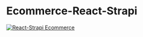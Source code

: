 # Ecommerce-React-Strapi


[![React-Strapi Ecommerce](https://img.youtube.com/vi/i-8tHI_3pYk/maxresdefault.jpg)](https://www.youtube.com/watch?v=i-8tHI_3pYk)

